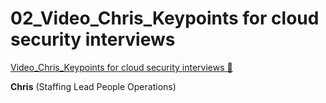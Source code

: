 # 02_Video_Chris_Keypoints for cloud security interviews

[Video_Chris_Keypoints for cloud security interviews &#128279;](https://www.coursera.org/learn/introduction-to-security-principles-in-cloud-computing/lecture/KW7h0/chris-key-points-for-cloud-security-interviews)

**Chris** (Staffing Lead People Operations)
